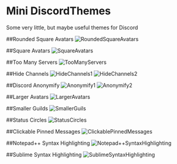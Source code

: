 # Mini DiscordThemes
Some very little, but maybe useful themes for Discord

##Rounded Square Avatars
![RoundedSquareAvatars](https://cdn.rawgit.com/Zerthox/Mini-Discord-Themes/master/screenshots/roundendsquareavatars.png)

##Square Avatars
![SquareAvatars](https://cdn.rawgit.com/Zerthox/Mini-Discord-Themes/master/screenshots/squareavatars.png)

##Too Many Servers
![TooManyServers](https://cdn.rawgit.com/Zerthox/Mini-Discord-Themes/master/screenshots/toomanyservers.png)

##Hide Channels
![HideChannels1](https://cdn.rawgit.com/Zerthox/Mini-Discord-Themes/master/screenshots/hidechannels1.png)
![HideChannels2](https://cdn.rawgit.com/Zerthox/Mini-Discord-Themes/master/screenshots/hidechannels2.png)

##Discord Anonymify
![Anonymify1](https://cdn.rawgit.com/Zerthox/Mini-Discord-Themes/master/screenshots/discordanonymify1.png)
![Anonymify2](https://cdn.rawgit.com/Zerthox/Mini-Discord-Themes/master/screenshots/discordanonymify2.png)

##Larger Avatars
![LargerAvatars](https://cdn.rawgit.com/Zerthox/Mini-Discord-Themes/master/screenshots/largeravatars.png)

##Smaller Guilds
![SmallerGuils](https://cdn.rawgit.com/Zerthox/Mini-Discord-Themes/accb121e09f46a4de64e6b64fe131b496b3c75fb/screenshots/smallerguilds.png)

##Status Circles
![StatusCircles](https://cdn.rawgit.com/Zerthox/Mini-Discord-Themes/master/screenshots/statuscircles.png)

##Clickable Pinned Messages
![ClickablePinnedMessages](https://cdn.rawgit.com/Zerthox/Mini-Discord-Themes/master/screenshots/clickablepinnedmessages.png)

##Notepad++ Syntax Highlighting
![Notepad++SyntaxHighlighting](https://cdn.rawgit.com/Zerthox/Mini-Discord-Themes/master/screenshots/syntaxhighlighting_notepad++.png)

##Sublime Syntax Highlighting
![SublimeSyntaxHighlighting](https://cdn.rawgit.com/Zerthox/Mini-Discord-Themes/master/screenshots/syntaxhighlighting_sublime.png)
